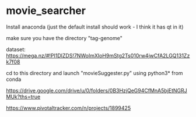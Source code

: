 # movie_searcher
Install anaconda (just the default install should work - I think it has qt in it)

make sure you have the directory "tag-genome"

dataset: https://mega.nz/#!PI1DlZDS!7NWoImXIoH9mStg2Ts010rw4jwCfA2LGQ131Zzk7f08

cd to this directory and launch "movieSuggester.py" using python3* from conda

https://drive.google.com/drive/u/0/folders/0B3HzjQeG94CfMnA5bjEtNGRJMUk?ths=true

https://www.pivotaltracker.com/n/projects/1899425
